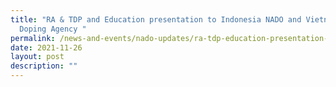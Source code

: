 ```yaml
---
title: "RA & TDP and Education presentation to Indonesia NADO and Vietnam Anti
  Doping Agency "
permalink: /news-and-events/nado-updates/ra-tdp-education-presentation-ladi-vada
date: 2021-11-26
layout: post
description: ""
---
```

